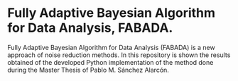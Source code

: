 # Fully Adaptive Bayesian Algorithm for Data Analysis, FABADA.
Fully Adaptive Bayesian Algorithm for Data Analysis (FABADA) is a new approach of noise reduction methods. In this repository is shown the results obtained of the developed Python implementation of the method done during the Master Thesis of Pablo M. Sánchez Alarcón.
